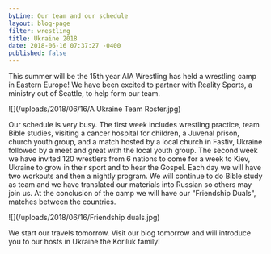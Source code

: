 ```yaml
---
byLine: Our team and our schedule
layout: blog-page
filter: wrestling
title: Ukraine 2018
date: 2018-06-16 07:37:27 -0400
published: false
---
```

This summer will be the 15th year AIA Wrestling has held a wrestling camp in Eastern Europe! We have been excited to partner with Reality Sports, a ministry out of Seattle, to help form our team.

![](/uploads/2018/06/16/A Ukraine Team Roster.jpg)

Our schedule is very busy. The first week includes wrestling practice, team Bible studies, visiting a cancer hospital for children, a Juvenal prison, church youth group, and a match hosted by a local church in Fastiv, Ukraine followed by a meet and great with the local youth group. The second week we have invited 120 wrestlers from 6 nations to come for a week to Kiev, Ukraine to grow in their sport and to hear the Gospel.  Each day we will have two workouts and then a nightly program. We will continue to do Bible study as team and we have translated our materials into Russian so others may join us. At the conclusion of the camp we will have our "Friendship Duals", matches between the countries.

![](/uploads/2018/06/16/Friendship duals.jpg)

We start our travels tomorrow. Visit our blog tomorrow and will introduce you to our hosts in Ukraine the Koriluk family!